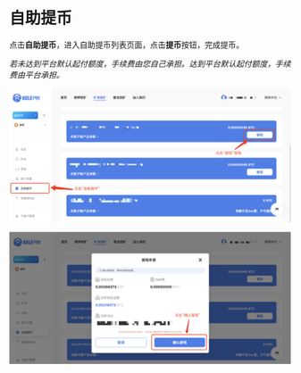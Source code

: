 # 自助提币

点击**自助提币**，进入自助提币列表页面，点击**提币**按钮，完成提币。

*若未达到平台默认起付额度，手续费由您自己承担。达到平台默认起付额度，手续费由平台承担。*

![](<../../.gitbook/assets/new/zztb1.png>)

![](<../../.gitbook/assets/new/zztb2.png>)
